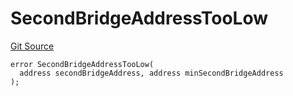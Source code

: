 # SecondBridgeAddressTooLow
[Git Source](https://github.com/matter-labs/zksync-contracts/blob/c6e73735b89a4b474234f6471e326125c9069f15/contracts/l1-contracts/bridgehub/L1BridgehubErrors.sol)


```solidity
error SecondBridgeAddressTooLow(
  address secondBridgeAddress, address minSecondBridgeAddress
);
```


